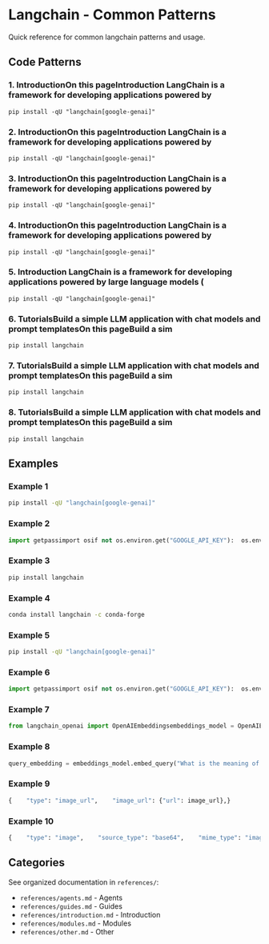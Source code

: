 # Langchain - Common Patterns

Quick reference for common langchain patterns and usage.

## Code Patterns

### 1. IntroductionOn this pageIntroduction LangChain is a framework for developing applications powered by

```
pip install -qU "langchain[google-genai]"
```

### 2. IntroductionOn this pageIntroduction LangChain is a framework for developing applications powered by

```
pip install -qU "langchain[google-genai]"
```

### 3. IntroductionOn this pageIntroduction LangChain is a framework for developing applications powered by

```
pip install -qU "langchain[google-genai]"
```

### 4. IntroductionOn this pageIntroduction LangChain is a framework for developing applications powered by

```
pip install -qU "langchain[google-genai]"
```

### 5. Introduction LangChain is a framework for developing applications powered by large language models (

```
pip install -qU "langchain[google-genai]"
```

### 6. TutorialsBuild a simple LLM application with chat models and prompt templatesOn this pageBuild a sim

```
pip install langchain
```

### 7. TutorialsBuild a simple LLM application with chat models and prompt templatesOn this pageBuild a sim

```
pip install langchain
```

### 8. TutorialsBuild a simple LLM application with chat models and prompt templatesOn this pageBuild a sim

```
pip install langchain
```

## Examples

### Example 1

```bash
pip install -qU "langchain[google-genai]"
```

### Example 2

```python
import getpassimport osif not os.environ.get("GOOGLE_API_KEY"):  os.environ["GOOGLE_API_KEY"] = getpass.getpass("Enter API key for Google Gemini: ")from langchain.chat_models import init_chat_modelmodel = init_chat_model("gemini-2.5-flash", model_provider="google_genai")
```

### Example 3

```bash
pip install langchain
```

### Example 4

```bash
conda install langchain -c conda-forge
```

### Example 5

```bash
pip install -qU "langchain[google-genai]"
```

### Example 6

```python
import getpassimport osif not os.environ.get("GOOGLE_API_KEY"):  os.environ["GOOGLE_API_KEY"] = getpass.getpass("Enter API key for Google Gemini: ")from langchain.chat_models import init_chat_modelmodel = init_chat_model("gemini-2.5-flash", model_provider="google_genai")
```

### Example 7

```python
from langchain_openai import OpenAIEmbeddingsembeddings_model = OpenAIEmbeddings()embeddings = embeddings_model.embed_documents(    [        "Hi there!",        "Oh, hello!",        "What's your name?",        "My friends call me World",        "Hello World!"    ])len(embeddings), len(embeddings[0])(5, 1536)
```

### Example 8

```python
query_embedding = embeddings_model.embed_query("What is the meaning of life?")
```

### Example 9

```python
{    "type": "image_url",    "image_url": {"url": image_url},}
```

### Example 10

```python
{    "type": "image",    "source_type": "base64",    "mime_type": "image/jpeg",  # or image/png, etc.    "data": "<base64 data string>",}
```


## Categories

See organized documentation in `references/`:

- `references/agents.md` - Agents
- `references/guides.md` - Guides
- `references/introduction.md` - Introduction
- `references/modules.md` - Modules
- `references/other.md` - Other
